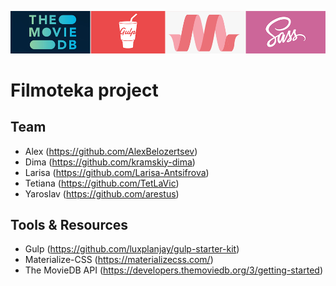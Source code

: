 ![Banner](./new-banner.png)

# Filmoteka project

## Team

- Alex (https://github.com/AlexBelozertsev)
- Dima (https://github.com/kramskiy-dima)
- Larisa (https://github.com/Larisa-Antsifrova)
- Tetiana (https://github.com/TetLaVic)
- Yaroslav (https://github.com/arestus)

## Tools & Resources

- Gulp (https://github.com/luxplanjay/gulp-starter-kit)
- Materialize-CSS (https://materializecss.com/)
- The MovieDB API (https://developers.themoviedb.org/3/getting-started)
